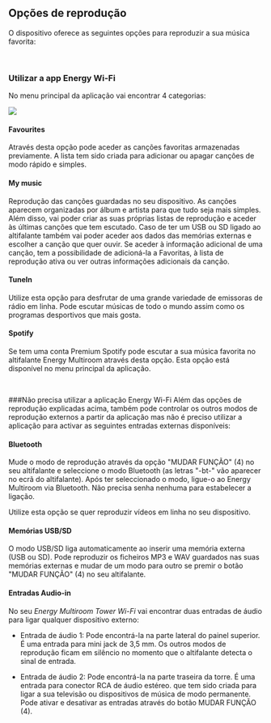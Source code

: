 ## Opções de reprodução
O dispositivo oferece as seguintes opções para reproduzir a sua música favorita:

<br/>

### Utilizar a app Energy Wi-Fi
No menu principal da aplicação vai encontrar 4 categorias:

![](http://static.energysistem.com/images/manuals/42677/56e83c069cf1e.jpg)

#### Favourites
Através desta opção pode aceder as canções favoritas armazenadas previamente. A lista tem sido criada para adicionar ou apagar canções de modo rápido e simples. 

#### My music
Reprodução das canções guardadas no seu dispositivo. As canções aparecem organizadas por álbum e artista para que tudo seja mais simples. Além disso, vai poder criar as suas próprias listas de reprodução e aceder às últimas canções que tem escutado. Caso de ter um USB ou SD ligado ao altifalante também vai poder aceder aos dados das memórias externas e escolher a canção que quer ouvir. Se aceder à informação adicional de uma canção, tem a possibilidade de adicioná-la a Favoritas, à lista de reprodução ativa ou ver outras informações adicionais da canção.

#### TuneIn
Utilize esta opção para desfrutar de uma grande variedade de emissoras de rádio em linha. Pode escutar músicas de todo o mundo assim como os programas desportivos que mais gosta. 

#### Spotify
Se tem uma conta Premium Spotify pode escutar a sua música favorita no altifalante Energy Multiroom através desta opção. Esta opção está disponível no menu principal da aplicação. 

<br/>

###Não precisa utilizar a aplicação Energy Wi-Fi 
Além das opções de reprodução explicadas acima, também pode controlar os outros modos de reprodução externos a partir da aplicação mas não é preciso utilizar a aplicação para activar as seguintes entradas externas disponíveis:

#### Bluetooth
Mude o modo de reprodução através da opção "MUDAR FUNÇÃO" (4) no seu altifalante e seleccione o modo Bluetooth (as letras "-bt-" vão aparecer no ecrã do altifalante). Após ter seleccionado o modo, ligue-o ao Energy Multiroom via Bluetooth. Não precisa senha nenhuma para estabelecer a ligação.

Utilize esta opção se quer reproduzir vídeos em linha no seu dispositivo. 

#### Memórias USB/SD
O modo USB/SD liga automaticamente ao inserir uma memória externa (USB ou SD). Pode reproduzir os ficheiros MP3 e WAV guardados nas suas memórias externas e mudar de um modo para outro se premir o botão "MUDAR FUNÇÃO" (4) no seu altifalante.

#### Entradas Audio-in
No seu *Energy Multiroom Tower Wi-Fi* vai encontrar duas entradas de áudio para ligar qualquer dispositivo externo:

- Entrada de áudio 1: Pode encontrá-la na parte lateral do painel superior. É uma entrada para mini jack de 3,5 mm. Os outros modos de reprodução ficam em silêncio no momento que o altifalante detecta o sinal de entrada.

- Entrada de áudio 2: Pode encontrá-la na parte traseira da torre. É uma entrada para conector RCA de áudio estéreo. que tem sido criada para ligar a sua televisão ou dispositivos de música de modo permanente. Pode ativar e desativar as entradas através do botão MUDAR FUNÇÃO (4).

